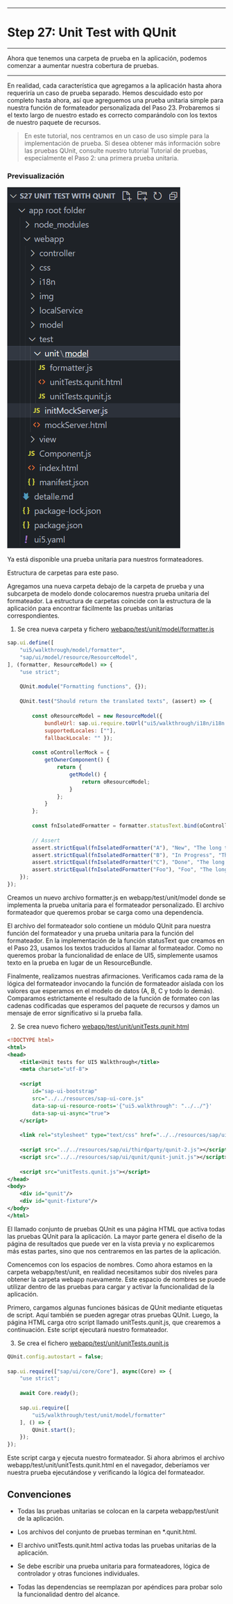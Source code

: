 *****************************
# Step 27: Unit Test with QUnit
*****************************

Ahora que tenemos una carpeta de prueba en la aplicación, podemos comenzar a aumentar nuestra cobertura de pruebas.
**********

En realidad, cada característica que agregamos a la aplicación hasta ahora requeriría un caso de prueba separado. Hemos descuidado esto por completo hasta ahora, así que agreguemos una prueba unitaria simple para nuestra función de formateador personalizada del Paso 23. Probaremos si el texto largo de nuestro estado es correcto comparándolo con los textos de nuestro paquete de recursos.

> En este tutorial, nos centramos en un caso de uso simple para la implementación de prueba. Si desea obtener más información sobre las pruebas QUnit, consulte nuestro tutorial Tutorial de pruebas, especialmente el Paso 2: una primera prueba unitaria.

### Previsualización

![una_imagen](webapp/img/estructura.png)

Ya está disponible una prueba unitaria para nuestros formateadores.

Estructura de carpetas para este paso.


Agregamos una nueva carpeta debajo de la carpeta de prueba y una subcarpeta de modelo donde colocaremos nuestra prueba unitaria del formateador. La estructura de carpetas coincide con la estructura de la aplicación para encontrar fácilmente las pruebas unitarias correspondientes.

1. Se crea nueva carpeta y fichero [webapp/test/unit/model/formatter.js](webapp/test/unit/model/formatter.jss)

``` js
sap.ui.define([
	"ui5/walkthrough/model/formatter",
	"sap/ui/model/resource/ResourceModel",
], (formatter, ResourceModel) => {
	"use strict";

	QUnit.module("Formatting functions", {});

	QUnit.test("Should return the translated texts", (assert) => {
        
		const oResourceModel = new ResourceModel({
            bundleUrl: sap.ui.require.toUrl("ui5/walkthrough/i18n/i18n.properties"),
            supportedLocales: [""],
            fallbackLocale: "" });

        const oControllerMock = {
            getOwnerComponent() {
                return {
                    getModel() {
                        return oResourceModel;
                    }
                };
            }
        };

        const fnIsolatedFormatter = formatter.statusText.bind(oControllerMock);

        // Assert
        assert.strictEqual(fnIsolatedFormatter("A"), "New", "The long text for Status A is correct");
        assert.strictEqual(fnIsolatedFormatter("B"), "In Progress", "The long text for Status B is correct");
        assert.strictEqual(fnIsolatedFormatter("C"), "Done", "The long text for Status C is correct");
        assert.strictEqual(fnIsolatedFormatter("Foo"), "Foo", "The long text for Status Foo is correct");
	});
});
```

Creamos un nuevo archivo formatter.js en webapp/test/unit/model donde se implementa la prueba unitaria para el formateador personalizado. El archivo formateador que queremos probar se carga como una dependencia.

El archivo del formateador solo contiene un módulo QUnit para nuestra función del formateador y una prueba unitaria para la función del formateador. En la implementación de la función statusText que creamos en el Paso 23, usamos los textos traducidos al llamar al formateador. Como no queremos probar la funcionalidad de enlace de UI5, simplemente usamos texto en la prueba en lugar de un ResourceBundle.

Finalmente, realizamos nuestras afirmaciones. Verificamos cada rama de la lógica del formateador invocando la función de formateador aislada con los valores que esperamos en el modelo de datos (A, B, C y todo lo demás). Comparamos estrictamente el resultado de la función de formateo con las cadenas codificadas que esperamos del paquete de recursos y damos un mensaje de error significativo si la prueba falla.

2. Se crea nuevo fichero [webapp/test/unit/unitTests.qunit.html](webapp/test/unit/unitTests.qunit.html)

``` xml
<!DOCTYPE html>
<html>
<head>
	<title>Unit tests for UI5 Walkthrough</title>
	<meta charset="utf-8">

	<script
		id="sap-ui-bootstrap"
		src="../../resources/sap-ui-core.js"
		data-sap-ui-resource-roots='{"ui5.walkthrough": "../../"}'
		data-sap-ui-async="true">
	</script>

	<link rel="stylesheet" type="text/css" href="../../resources/sap/ui/thirdparty/qunit-2.css">

	<script src="../../resources/sap/ui/thirdparty/qunit-2.js"></script>
	<script src="../../resources/sap/ui/qunit/qunit-junit.js"></script>

	<script src="unitTests.qunit.js"></script>
</head>
<body>
	<div id="qunit"/>
	<div id="qunit-fixture"/>
</body>
</html>
```

El llamado conjunto de pruebas QUnit es una página HTML que activa todas las pruebas QUnit para la aplicación. La mayor parte genera el diseño de la página de resultados que puede ver en la vista previa y no explicaremos más estas partes, sino que nos centraremos en las partes de la aplicación.

Comencemos con los espacios de nombres. Como ahora estamos en la carpeta webapp/test/unit, en realidad necesitamos subir dos niveles para obtener la carpeta webapp nuevamente. Este espacio de nombres se puede utilizar dentro de las pruebas para cargar y activar la funcionalidad de la aplicación.

Primero, cargamos algunas funciones básicas de QUnit mediante etiquetas de script. Aquí también se pueden agregar otras pruebas QUnit. Luego, la página HTML carga otro script llamado unitTests.qunit.js, que crearemos a continuación. Este script ejecutará nuestro formateador.


3. Se crea el fichero [webapp/test/unit/unitTests.qunit.js](webapp/test/unit/unitTests.qunit.js)

``` js
QUnit.config.autostart = false;

sap.ui.require(["sap/ui/core/Core"], async(Core) => {
	"use strict";

	await Core.ready();

	sap.ui.require([
		"ui5/walkthrough/test/unit/model/formatter"
	], () => {
		QUnit.start();
	});
});
```

Este script carga y ejecuta nuestro formateador. Si ahora abrimos el archivo webapp/test/unit/unitTests.qunit.html en el navegador, deberíamos ver nuestra prueba ejecutándose y verificando la lógica del formateador.

## Convenciones
+ Todas las pruebas unitarias se colocan en la carpeta webapp/test/unit de la aplicación.

+ Los archivos del conjunto de pruebas terminan en *.qunit.html.

+ El archivo unitTests.qunit.html activa todas las pruebas unitarias de la aplicación.

+ Se debe escribir una prueba unitaria para formateadores, lógica de controlador y otras funciones individuales.

+ Todas las dependencias se reemplazan por apéndices para probar solo la funcionalidad dentro del alcance.